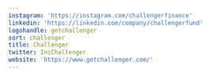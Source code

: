 ```yaml
---
instagram: 'https://instagram.com/challengerfinance'
linkedin: 'https://linkedin.com/company/challengerfund'
logohandle: getchallenger
sort: challenger
title: Challenger
twitter: IncChallenger
website: 'https://www.getchallenger.com/'
---
```

